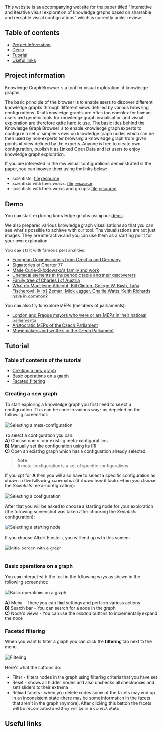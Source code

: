 This website is an accompanying website for the paper titled "Interactive and iterative visual exploration of knowledge graphs based on shareable and reusable visual configurations" which is currently under review.

## Table of contents
- [Project information](#project-info)
- [Demo](#demo)
- [Tutorial](#tutorial)
- [Useful links](#useful-links)

<a id="project-info"></a>
## Project information
Knowledge Graph Browser is a tool for visual exploration of knowledge graphs.

The basic principle of the browser is to enable users to discover different knowledge graphs through different views defined by various browsing configurations.
Real knowledge graphs are often too complex for human users and generic tools for knowledge graph visualisation and visual exploration are therefore quite hard to use.
The basic idea behind the Knowledge Graph Browser is to enable knowledge graph experts to configure a set of simpler views on knowledge graph nodes which can be then used by non-experts for browsing a knowledge graph from given points of view defined by the experts.
Anyone is free to create own configuration, publish it as Linked Open Data and let users to enjoy knowledge graph exploration.

If you are interested in the raw visual configurations demonstrated in the paper, you can browse them using the links below:

- scientists: [file](https://raw.githubusercontent.com/martinnec/knowledge-graph-browser-website/main/configurations/config-scientists.ttl) [resource](https://linked.opendata.cz/resource/knowledge-graph-browser/configuration/wikidata/scientists)
- scientists with their works: [file](https://raw.githubusercontent.com/martinnec/knowledge-graph-browser-website/main/configurations/config-scientists-works.ttl) [resource](https://linked.opendata.cz/resource/knowledge-graph-browser/configuration/wikidata/scientists-works)
- scientists with their works and groups: [file](https://raw.githubusercontent.com/martinnec/knowledge-graph-browser-website/main/configurations/config-scientists-works-groups.ttl) [resource](https://linked.opendata.cz/resource/knowledge-graph-browser/configuration/wikidata/scientists-works-groups)

<a id="demo"></a>
## Demo
You can start exploring knowledge graphs using our [demo](https://try.kgbrowser.opendata.cz).

We also prepared various knowledge graph visualisations so that you can see what's possible to achieve with our tool.
The visualisations are not just images.
They are interactive and you can use them as a starting point for your own exploration.

You can start with famous personalities:

- [European Commissioners from Czechia and Germany](https://try.kgbrowser.opendata.cz/?load=https://raw.githubusercontent.com/martinnec/knowledge-graph-browser-website/main/examples/czech-and-german-european-commissioners.kgvb)
- [Signatories of Charter 77](https://try.kgbrowser.opendata.cz/?load=https://raw.githubusercontent.com/martinnec/knowledge-graph-browser-website/main/examples/charter-77-signatories.kgvb)
- [Marie Curie-Skłodowská's family and work](https://try.kgbrowser.opendata.cz/?load=https://raw.githubusercontent.com/martinnec/knowledge-graph-browser-website/main/examples/curie-family-and-work.kgvb)
- [Chemical elements in the periodic table and their discoverers](https://try.kgbrowser.opendata.cz/?load=https://raw.githubusercontent.com/martinnec/knowledge-graph-browser-website/main/examples/periodic-table.kgvb)
- [Family tree of Charles I of Austria](https://try.kgbrowser.opendata.cz/?load=https://raw.githubusercontent.com/martinnec/knowledge-graph-browser-website/main/examples/charles-I-of-austria-family-tree.kgvb)
- [What do Madeleine Albright, Bill Clinton, George W. Bush, Táňa Fischerová, Miloš Zeman, Mick Jagger, Charlie Watts, Keith Richards have in common?](https://try.kgbrowser.opendata.cz/?load=https://raw.githubusercontent.com/martinnec/knowledge-graph-browser-website/main/examples/common-albright-clinton-bush-fischerova-zeman-jagger-richards-watts.kgvb)

You can also try to explore MEPs (members of parliaments):
- [London and Prague mayors who were or are MEPs in their national parliaments](https://try.kgbrowser.opendata.cz/?load=https://raw.githubusercontent.com/martinnec/knowledge-graph-browser-website/main/examples/london-prague-mayors-as-meps.kgvb)
- [Aristocratic MEPs of the Czech Parliament](https://try.kgbrowser.opendata.cz/?load=https://raw.githubusercontent.com/martinnec/knowledge-graph-browser-website/main/examples/aristocratic-members-of-chamber-of-deputies-of-czechia.kgvb)
- [Moviemakers and writters in the Czech Parliament](https://try.kgbrowser.opendata.cz/?load=https://raw.githubusercontent.com/martinnec/knowledge-graph-browser-website/main/examples/moviemakers-and-writers-as-members-of-chamber-of-deputies.kgvb)

<a id="tutorial"></a>
## Tutorial
### Table of contents of the tutorial
- [Creating a new graph](#creating-graph)
- [Basic operations on a graph](#basic-operations-on-graph)
- [Faceted filtering](#faceted-filtering)

<a id="creating-graph"></a>
### Creating a new graph
To start exploring a knowledge graph you first need to select a configuration.
This can be done in various ways as depicted on the following screenshot:  
<br>
![Selecting a meta-configuration](/tutorial-screenshots/selecting_a_meta-configuration.png)  
<br>
To select a configuration you can:  
**A)** Choose one of our existing meta-configurations  
**B)** Manually set the configuration using its IRI  
**C)** Open an existing graph which has a configuration already selected  

> **Note**  
> A meta-configuration is a set of specific configurations.

If you opt for **A** then you will also have to select a specific configuration as shown in the following screenshot (it shows how it looks when you choose the *Scientists* meta-configuration):  
<br>
![Selecting a configuration](/tutorial-screenshots/selecting_a_configuration.png)  
<br>
After that you will be asked to choose a starting node for your exploration (the following screenshot was taken after choosing the *Scientists* configuration):  
<br>
![Selecting a starting node](/tutorial-screenshots/selecting_a_starting_node.png)  
<br>
If you choose Albert Einstein, you will end up with this screen:  
<br>
![Initial screen with a graph](/tutorial-screenshots/initial_screen_with_a_graph.png)  
<br>

<a id="basic-operations-on-graph"></a>
### Basic operations on a graph
You can interact with the tool in the following ways as shown in the following screenshot:  
<br>
![Basic operations on a graph](/tutorial-screenshots/basic_operations_on_a_graph.png)  
<br>
**A)** Menu - There you can find settings and perform various actions  
**B)** Search bar - You can search for a node in the graph  
**C)** Node's views - You can use the *expand* buttons to incrementally expand the node   

<a id="faceted-filtering"></a>
### Faceted filtering
When you want to filter a graph you can click the **filtering** tab next to the menu.  
<br>
![Filtering](/tutorial-screenshots/filtering.png)  
<br>
Here's what the buttons do:
- Filter - filters nodes in the graph using filtering criteria that you have set
- Reset - shows all hidden nodes and also unchecks all checkboxes and sets sliders to their extrema
- Reload facets - when you delete nodes some of the facets may end up in an inconsistent state (there may be some information in the facets that aren't in the graph anymore). After clicking this button the facets will be recomputed and they will be in a correct state
<a id="useful-links"></a>
## Useful links
